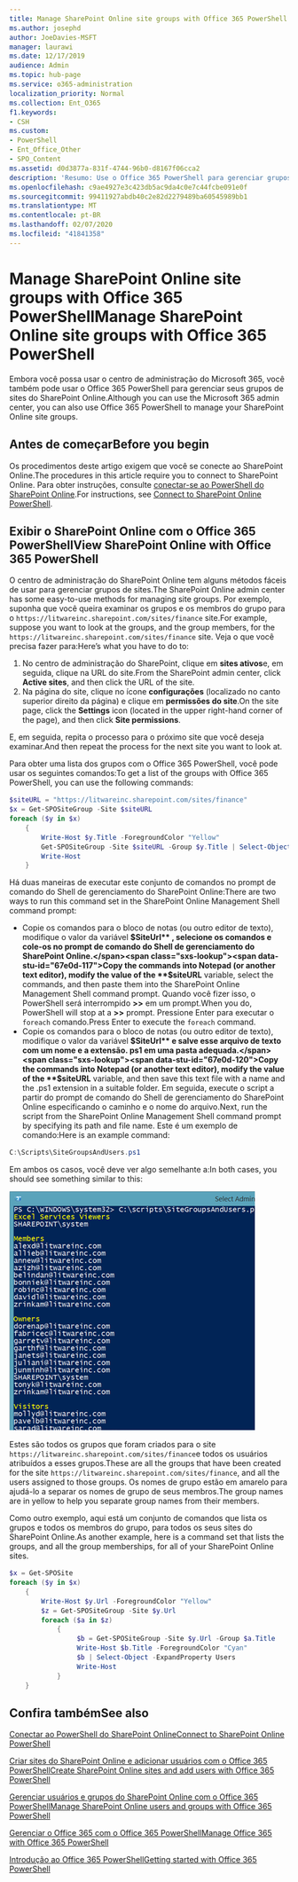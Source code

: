 ```yaml
---
title: Manage SharePoint Online site groups with Office 365 PowerShell
ms.author: josephd
author: JoeDavies-MSFT
manager: laurawi
ms.date: 12/17/2019
audience: Admin
ms.topic: hub-page
ms.service: o365-administration
localization_priority: Normal
ms.collection: Ent_O365
f1.keywords:
- CSH
ms.custom:
- PowerShell
- Ent_Office_Other
- SPO_Content
ms.assetid: d0d3877a-831f-4744-96b0-d8167f06cca2
description: 'Resumo: Use o Office 365 PowerShell para gerenciar grupos de sites do SharePoint Online.'
ms.openlocfilehash: c9ae4927e3c423db5ac9da4c0e7c44fcbe091e0f
ms.sourcegitcommit: 99411927abdb40c2e82d2279489ba60545989bb1
ms.translationtype: MT
ms.contentlocale: pt-BR
ms.lasthandoff: 02/07/2020
ms.locfileid: "41841358"
---
```

# <a name="manage-sharepoint-online-site-groups-with-office-365-powershell"></a><span data-ttu-id="67e0d-103">Manage SharePoint Online site groups with Office 365 PowerShell</span><span class="sxs-lookup"><span data-stu-id="67e0d-103">Manage SharePoint Online site groups with Office 365 PowerShell</span></span>

<span data-ttu-id="67e0d-104">Embora você possa usar o centro de administração do Microsoft 365, você também pode usar o Office 365 PowerShell para gerenciar seus grupos de sites do SharePoint Online.</span><span class="sxs-lookup"><span data-stu-id="67e0d-104">Although you can use the Microsoft 365 admin center, you can also use Office 365 PowerShell to manage your SharePoint Online site groups.</span></span>

## <a name="before-you-begin"></a><span data-ttu-id="67e0d-105">Antes de começar</span><span class="sxs-lookup"><span data-stu-id="67e0d-105">Before you begin</span></span>

<span data-ttu-id="67e0d-106">Os procedimentos deste artigo exigem que você se conecte ao SharePoint Online.</span><span class="sxs-lookup"><span data-stu-id="67e0d-106">The procedures in this article require you to connect to SharePoint Online.</span></span> <span data-ttu-id="67e0d-107">Para obter instruções, consulte [conectar-se ao PowerShell do SharePoint Online](https://docs.microsoft.com/powershell/sharepoint/sharepoint-online/connect-sharepoint-online?view=sharepoint-ps).</span><span class="sxs-lookup"><span data-stu-id="67e0d-107">For instructions, see [Connect to SharePoint Online PowerShell](https://docs.microsoft.com/powershell/sharepoint/sharepoint-online/connect-sharepoint-online?view=sharepoint-ps).</span></span>

## <a name="view-sharepoint-online-with-office-365-powershell"></a><span data-ttu-id="67e0d-108">Exibir o SharePoint Online com o Office 365 PowerShell</span><span class="sxs-lookup"><span data-stu-id="67e0d-108">View SharePoint Online with Office 365 PowerShell</span></span>

<span data-ttu-id="67e0d-109">O centro de administração do SharePoint Online tem alguns métodos fáceis de usar para gerenciar grupos de sites.</span><span class="sxs-lookup"><span data-stu-id="67e0d-109">The SharePoint Online admin center has some easy-to-use methods for managing site groups.</span></span> <span data-ttu-id="67e0d-110">Por exemplo, suponha que você queira examinar os grupos e os membros do grupo para o `https://litwareinc.sharepoint.com/sites/finance` site.</span><span class="sxs-lookup"><span data-stu-id="67e0d-110">For example, suppose you want to look at the groups, and the group members, for the `https://litwareinc.sharepoint.com/sites/finance` site.</span></span> <span data-ttu-id="67e0d-111">Veja o que você precisa fazer para:</span><span class="sxs-lookup"><span data-stu-id="67e0d-111">Here’s what you have to do to:</span></span>

1. <span data-ttu-id="67e0d-112">No centro de administração do SharePoint, clique em **sites ativos**e, em seguida, clique na URL do site.</span><span class="sxs-lookup"><span data-stu-id="67e0d-112">From the SharePoint admin center, click **Active sites**, and then click the URL of the site.</span></span>
2. <span data-ttu-id="67e0d-113">Na página do site, clique no ícone **configurações** (localizado no canto superior direito da página) e clique em **permissões do site**.</span><span class="sxs-lookup"><span data-stu-id="67e0d-113">On the site page, click the **Settings** icon (located in the upper right-hand corner of the page), and then click **Site permissions**.</span></span>

<span data-ttu-id="67e0d-114">E, em seguida, repita o processo para o próximo site que você deseja examinar.</span><span class="sxs-lookup"><span data-stu-id="67e0d-114">And then repeat the process for the next site you want to look at.</span></span>

<span data-ttu-id="67e0d-115">Para obter uma lista dos grupos com o Office 365 PowerShell, você pode usar os seguintes comandos:</span><span class="sxs-lookup"><span data-stu-id="67e0d-115">To get a list of the groups with Office 365 PowerShell, you can use the following commands:</span></span>

```powershell
$siteURL = "https://litwareinc.sharepoint.com/sites/finance"
$x = Get-SPOSiteGroup -Site $siteURL
foreach ($y in $x)
    {
        Write-Host $y.Title -ForegroundColor "Yellow"
        Get-SPOSiteGroup -Site $siteURL -Group $y.Title | Select-Object -ExpandProperty Users
        Write-Host
    }
```

<span data-ttu-id="67e0d-116">Há duas maneiras de executar este conjunto de comandos no prompt de comando do Shell de gerenciamento do SharePoint Online:</span><span class="sxs-lookup"><span data-stu-id="67e0d-116">There are two ways to run this command set in the SharePoint Online Management Shell command prompt:</span></span>

- <span data-ttu-id="67e0d-117">Copie os comandos para o bloco de notas (ou outro editor de texto), modifique o valor da variável **$SiteUrl** , selecione os comandos e cole-os no prompt de comando do Shell de gerenciamento do SharePoint Online.</span><span class="sxs-lookup"><span data-stu-id="67e0d-117">Copy the commands into Notepad (or another text editor), modify the value of the **$siteURL** variable, select the commands, and then paste them into the SharePoint Online Management Shell command prompt.</span></span> <span data-ttu-id="67e0d-118">Quando você fizer isso, o PowerShell será interrompido **>>** em um prompt.</span><span class="sxs-lookup"><span data-stu-id="67e0d-118">When you do, PowerShell will stop at a **>>** prompt.</span></span> <span data-ttu-id="67e0d-119">Pressione Enter para executar o `foreach` comando.</span><span class="sxs-lookup"><span data-stu-id="67e0d-119">Press Enter to execute the `foreach` command.</span></span><br/>
- <span data-ttu-id="67e0d-120">Copie os comandos para o bloco de notas (ou outro editor de texto), modifique o valor da variável **$SiteUrl** e salve esse arquivo de texto com um nome e a extensão. ps1 em uma pasta adequada.</span><span class="sxs-lookup"><span data-stu-id="67e0d-120">Copy the commands into Notepad (or another text editor), modify the value of the **$siteURL** variable, and then save this text file with a name and the .ps1 extension in a suitable folder.</span></span> <span data-ttu-id="67e0d-121">Em seguida, execute o script a partir do prompt de comando do Shell de gerenciamento do SharePoint Online especificando o caminho e o nome do arquivo.</span><span class="sxs-lookup"><span data-stu-id="67e0d-121">Next, run the script from the SharePoint Online Management Shell command prompt by specifying its path and file name.</span></span> <span data-ttu-id="67e0d-122">Este é um exemplo de comando:</span><span class="sxs-lookup"><span data-stu-id="67e0d-122">Here is an example command:</span></span>

```powershell
C:\Scripts\SiteGroupsAndUsers.ps1
```

<span data-ttu-id="67e0d-123">Em ambos os casos, você deve ver algo semelhante a:</span><span class="sxs-lookup"><span data-stu-id="67e0d-123">In both cases, you should see something similar to this:</span></span>

![Grupos de sites do SharePoint Online](media/SPO-site-groups.png)

<span data-ttu-id="67e0d-125">Estes são todos os grupos que foram criados para o site `https://litwareinc.sharepoint.com/sites/finance`e todos os usuários atribuídos a esses grupos.</span><span class="sxs-lookup"><span data-stu-id="67e0d-125">These are all the groups that have been created for the site `https://litwareinc.sharepoint.com/sites/finance`, and all the users assigned to those groups.</span></span> <span data-ttu-id="67e0d-126">Os nomes de grupo estão em amarelo para ajudá-lo a separar os nomes de grupo de seus membros.</span><span class="sxs-lookup"><span data-stu-id="67e0d-126">The group names are in yellow to help you separate group names from their members.</span></span>

<span data-ttu-id="67e0d-127">Como outro exemplo, aqui está um conjunto de comandos que lista os grupos e todos os membros do grupo, para todos os seus sites do SharePoint Online.</span><span class="sxs-lookup"><span data-stu-id="67e0d-127">As another example, here is a command set that lists the groups, and all the group memberships, for all of your SharePoint Online sites.</span></span>

```powershell
$x = Get-SPOSite
foreach ($y in $x)
    {
        Write-Host $y.Url -ForegroundColor "Yellow"
        $z = Get-SPOSiteGroup -Site $y.Url
        foreach ($a in $z)
            {
                 $b = Get-SPOSiteGroup -Site $y.Url -Group $a.Title 
                 Write-Host $b.Title -ForegroundColor "Cyan"
                 $b | Select-Object -ExpandProperty Users
                 Write-Host
            }
    }
```
    
## <a name="see-also"></a><span data-ttu-id="67e0d-128">Confira também</span><span class="sxs-lookup"><span data-stu-id="67e0d-128">See also</span></span>

[<span data-ttu-id="67e0d-129">Conectar ao PowerShell do SharePoint Online</span><span class="sxs-lookup"><span data-stu-id="67e0d-129">Connect to SharePoint Online PowerShell</span></span>](https://docs.microsoft.com/powershell/sharepoint/sharepoint-online/connect-sharepoint-online?view=sharepoint-ps)

[<span data-ttu-id="67e0d-130">Criar sites do SharePoint Online e adicionar usuários com o Office 365 PowerShell</span><span class="sxs-lookup"><span data-stu-id="67e0d-130">Create SharePoint Online sites and add users with Office 365 PowerShell</span></span>](create-sharepoint-sites-and-add-users-with-powershell.md)

[<span data-ttu-id="67e0d-131">Gerenciar usuários e grupos do SharePoint Online com o Office 365 PowerShell</span><span class="sxs-lookup"><span data-stu-id="67e0d-131">Manage SharePoint Online users and groups with Office 365 PowerShell</span></span>](manage-sharepoint-users-and-groups-with-powershell.md)

[<span data-ttu-id="67e0d-132">Gerenciar o Office 365 com o Office 365 PowerShell</span><span class="sxs-lookup"><span data-stu-id="67e0d-132">Manage Office 365 with Office 365 PowerShell</span></span>](manage-office-365-with-office-365-powershell.md)
  
[<span data-ttu-id="67e0d-133">Introdução ao Office 365 PowerShell</span><span class="sxs-lookup"><span data-stu-id="67e0d-133">Getting started with Office 365 PowerShell</span></span>](getting-started-with-office-365-powershell.md)

